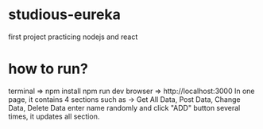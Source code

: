 # studious-eureka
first project practicing nodejs and react

# how to run?
terminal => npm install
            npm run dev
browser => http://localhost:3000
    In one page, it contains 4 sections such as -> Get All Data, Post Data, Change Data, Delete Data
    enter name randomly and click "ADD" button several times, it updates all section.
    


